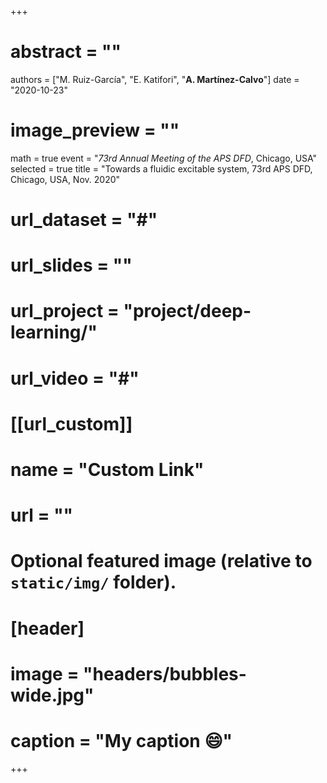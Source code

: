 +++
# abstract = ""
authors = ["M. Ruiz-García", "E. Katifori", "**A. Martínez-Calvo**"]
date = "2020-10-23"
# image_preview = ""
math = true
event = "_73rd Annual Meeting of the APS DFD_, Chicago, USA"
selected = true
title = "Towards a fluidic excitable system, 73rd APS DFD, Chicago, USA, Nov. 2020"
# url_dataset = "#"
# url_slides = ""
# url_project = "project/deep-learning/"
# url_video = "#"

# [[url_custom]]
 # name = "Custom Link"
 # url = ""

# Optional featured image (relative to `static/img/` folder).
# [header]
# image = "headers/bubbles-wide.jpg"
# caption = "My caption :smile:"

+++
